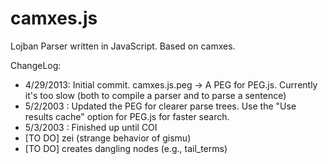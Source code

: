 camxes.js
=========

Lojban Parser written in JavaScript. Based on camxes.

ChangeLog:
* 4/29/2013: Initial commit. camxes.js.peg -> A PEG for PEG.js. Currently it's too slow (both to compile a parser and to parse a sentence)
* 5/2/2003 : Updated the PEG for clearer parse trees. Use the "Use results cache" option for PEG.js for faster search. 
* 5/3/2003 : Finished up until COI
* [TO DO] zei (strange behavior of gismu)
* [TO DO] creates dangling nodes (e.g., tail_terms)

